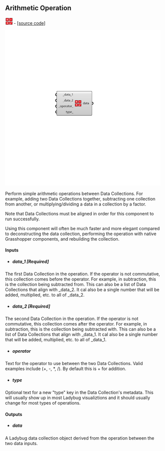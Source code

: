 ## Arithmetic Operation
![](../../images/icons/Arithmetic_Operation.png) - [[source code]](https://github.com/ladybug-tools/ladybug-grasshopper/blob/master/ladybug_grasshopper/src//LB%20Arithmetic%20Operation.py)

![](../../images/components/Arithmetic_Operation.png)

Perform simple arithmetic operations between Data Collections. For example,
 adding two Data Collections together, subtracting one collection from another,
 or multiplying/dividing a data in a collection by a factor.
 

Note that Data Collections must be aligned in order for this component to run
 successfully.
 

Using this component will often be much faster and more elegant compared to
 deconstructing the data collection, performing the operation with native
 Grasshopper components, and rebuilding the collection.
 



#### Inputs
* ##### data_1 [Required]
The first Data Collection in the operation. If the operator is not commutative, this collection comes before the operator. For example, in subtraction, this is the collection being subtracted from. This can also be a list of Data Collections that align with _data_2. It cal also be a single number that will be added, multiplied, etc. to all of _data_2. 
* ##### data_2 [Required]
The second Data Collection in the operation. If the operator is not commutative, this collection comes after the operator. For example, in subtraction, this is the collection being subtracted with. This can also be a list of Data Collections that align with _data_1. It cal also be a single number that will be added, multiplied, etc. to all of _data_1. 
* ##### operator 
Text for the operator to use between the two Data Collections. Valid examples include (+, -, *, /). By default this is + for addition. 
* ##### type 
Optional text for a new "type" key in the Data Collection's metadata. This will usually show up in most Ladybug visualiztions and it should usually change for most types of operations. 

#### Outputs
* ##### data
A Ladybug data collection object derived from the operation between the two data inputs. 